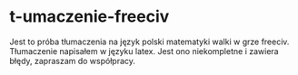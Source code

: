# t-umaczenie-freeciv
Jest to próba tłumaczenia na język  polski matematyki walki w grze freeciv. Tłumaczenie napisałem w języku latex. Jest ono niekompletne i zawiera błędy, zapraszam do współpracy.
